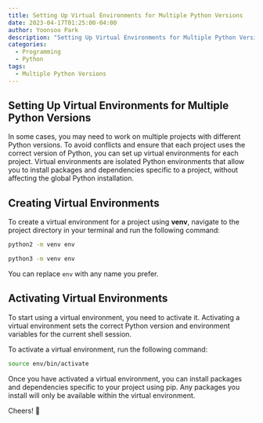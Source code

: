 ```yaml
---
title: Setting Up Virtual Environments for Multiple Python Versions
date: 2023-04-17T01:25:00-04:00
author: Yoonsoo Park
description: "Setting Up Virtual Environments for Multiple Python Versions"
categories:
  - Programming
  - Python
tags:
  - Multiple Python Versions
---
```


## Setting Up Virtual Environments for Multiple Python Versions

In some cases, you may need to work on multiple projects with different Python versions. To avoid conflicts and ensure that each project uses the correct version of Python, you can set up virtual environments for each project. Virtual environments are isolated Python environments that allow you to install packages and dependencies specific to a project, without affecting the global Python installation.

## Creating Virtual Environments

To create a virtual environment for a project using **venv**, navigate to the project directory in your terminal and run the following command:

```bash
python2 -m venv env
```

```bash
python3 -m venv env
```

You can replace `env` with any name you prefer.

## Activating Virtual Environments

To start using a virtual environment, you need to activate it. Activating a virtual environment sets the correct Python version and environment variables for the current shell session.

To activate a virtual environment, run the following command:

```bash
source env/bin/activate
```

Once you have activated a virtual environment, you can install packages and dependencies specific to your project using pip. Any packages you install will only be available within the virtual environment.

Cheers! 🍺
